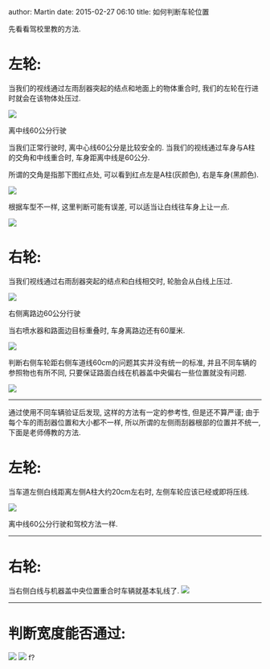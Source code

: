 author: Martin
date: 2015-02-27 06:10
title: 如何判断车轮位置

先看看驾校里教的方法.


# 左轮:


当我们的视线通过左雨刮器突起的结点和地面上的物体重合时, 我们的左轮在行进时就会在该物体处压过.

![](http://i58.tinypic.com/ar3vb.jpg)



离中线60公分行驶

当我们正常行驶时, 离中心线60公分是比较安全的. 当我们的视线通过车身与A柱的交角和中线重合时, 车身距离中线是60公分.

所谓的交角是指那下图红点处, 可以看到红点左是A柱(灰颜色), 右是车身(黑颜色).

![](http://i61.tinypic.com/24q8hm0.jpg)

根据车型不一样, 这里判断可能有误差, 可以适当让白线往车身上让一点.

![](http://i60.tinypic.com/8yavq8.jpg)




# 右轮:


当我们视线通过右雨刮器突起的结点和白线相交时, 轮胎会从白线上压过.

![](http://i58.tinypic.com/i21tuc.jpg)



右侧离路边60公分行驶

当右喷水器和路面边目标重叠时, 车身离路边还有60厘米.

![](http://i60.tinypic.com/2v0df28.jpg)

判断右侧车轮距右侧车道线60cm的问题其实并没有统一的标准, 并且不同车辆的参照物也有所不同, 只要保证路面白线在机器盖中央偏右一些位置就没有问题.

![](http://oi60.tinypic.com/300ry47.jpg)



* * *



通过使用不同车辆验证后发现, 这样的方法有一定的参考性, 但是还不算严谨; 由于每个车的雨刮器位置和大小都不一样, 所以所谓的左侧雨刮器根部的位置并不统一, 下面是老师傅教的方法.


# 左轮:


当车道左侧白线距离左侧A柱大约20cm左右时, 左侧车轮应该已经或即将压线.

![](http://i60.tinypic.com/dvj2w4.jpg)

离中线60公分行驶和驾校方法一样.



* * *





# 右轮:


当右侧白线与机器盖中央位置重合时车辆就基本轧线了.
![](http://i62.tinypic.com/30a8eok.jpg)





* * *





# 判断宽度能否通过:


![](http://i62.tinypic.com/dhcsix.jpg)
![](http://i61.tinypic.com/e7cfpe.jpg)
f?
